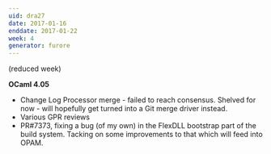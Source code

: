 ```yaml
---
uid: dra27
date: 2017-01-16
enddate: 2017-01-22
week: 4
generator: furore
---
```


(reduced week)

**OCaml 4.05**
- Change Log Processor merge - failed to reach consensus. Shelved for now - will hopefully get turned into a Git merge driver instead.
- Various GPR reviews
- PR#7373, fixing a bug (of my own) in the FlexDLL bootstrap part of the build system. Tacking on some improvements to that which will feed into OPAM.

